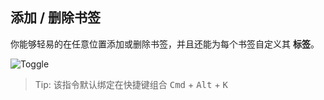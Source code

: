 ## 添加 / 删除书签

你能够轻易的在任意位置添加或删除书签，并且还能为每个书签自定义其 **标签**。

![Toggle](../images/printscreen-toggle.png)

> Tip: 该指令默认绑定在快捷键组合 <kbd>Cmd</kbd> + <kbd>Alt</kbd> + <kbd>K</kbd>
